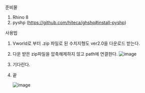 준비물

1. Rhino 8
2. pyshp (https://github.com/hiteca/ghshp#install-pyshp)

사용법

1. Vworld로 부터 .zip 파일로 된 수치지형도 ver2.0을 다운로드 받는다.
2. 다운 받은 zip파일을 압축해제하지 않고 path에 연결한다.
   ![image](https://github.com/user-attachments/assets/69256e51-10ce-4a7b-aac1-b3a70121e020)

4. 기다린다.
5. 끝

   ![image](https://github.com/user-attachments/assets/242f7e9b-c019-4f28-9b6a-6d9274a575d3)
